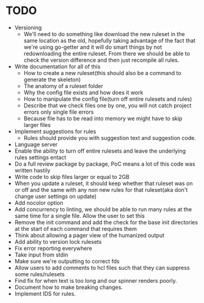 # TODO

- Versioning
  - We'll need to do something like download the new ruleset in the same location as the old, hopefully
    taking advantage of the fact that we're using go-getter and it will do smart things by not redownloading
    the entire ruleset. From there we should be able to check the version difference and then just recompile
    all rules.
- Write documentation for all of this
  - How to create a new ruleset(this should also be a command to generate the skeleton)
  - The anatomy of a ruleset folder
  - Why the config file exists and how does it work
  - How to manipulate the config file(turn off entire rulesets and rules)
  - Describe that we check files one by one, you will not catch project errors only single file errors
  - Because file has to be read into memory we might have to skip larger files
- Implement suggestions for rules
  - Rules should provide you with suggestion text and suggestion code.
- Language server
- Enable the ability to turn off entire rulesets and leave the underlying rules settings entact
- Do a full review package by package, PoC means a lot of this code was written hastily
- Write code to skip files larger or equal to 2GB
- When you update a ruleset, it should keep whether that ruleset was on or off and the same with any non
  new rules for that ruleset(aka don't change user settings on update)
- Add nocolor option
- Add concurrency to linting, we should be able to run many rules at the same time for a single file. Allow the user to set this
- Remove the init command and add the check for the base init directories at the start of each command that
  requires them
- Think about allowing a pager view of the humanized output
- Add ability to version lock rulesets
- Fix error reporting everywhere
- Take input from stdin
- Make sure we're outputting to correct fds
- Allow users to add comments to hcl files such that they can suppress some rules/rulesets
- Find fix for when text is too long and our spinner renders poorly.
- Document how to make breaking changes.
- Implement IDS for rules.
